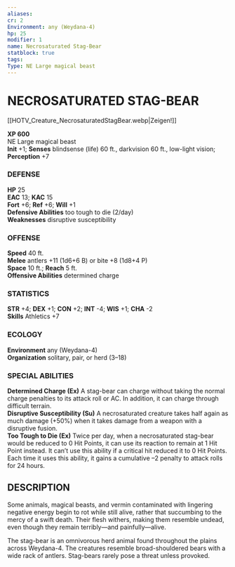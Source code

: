 ```yaml
---
aliases: 
cr: 2
Environment: any (Weydana-4)  
hp: 25
modifier: 1
name: Necrosaturated Stag-Bear
statblock: true
tags: 
Type: NE Large magical beast  
---
```

# NECROSATURATED STAG-BEAR
[[HOTV_Creature_NecrosaturatedStagBear.webp|Zeigen!]]

**XP 600**  
NE Large magical beast  
**Init** +1; **Senses** blindsense (life) 60 ft., darkvision 60 ft., low-light vision; **Perception** +7  

### DEFENSE

**HP** 25  
**EAC** 13; **KAC** 15  
**Fort** +6; **Ref** +6; **Will** +1  
**Defensive Abilities** too tough to die (2/day)  
**Weaknesses** disruptive susceptibility

### OFFENSE

**Speed** 40 ft.  
**Melee** antlers +11 (1d6+6 B) or bite +8 (1d8+4 P)  
**Space** 10 ft.; **Reach** 5 ft.  
**Offensive Abilities** determined charge

### STATISTICS

**STR** +4; **DEX** +1; **CON** +2; **INT** -4; **WIS** +1; **CHA** -2  
**Skills** Athletics +7

### ECOLOGY

**Environment** any (Weydana-4)  
**Organization** solitary, pair, or herd (3–18)

### SPECIAL ABILITIES

**Determined Charge (Ex)** A stag-bear can charge without taking the normal charge penalties to its attack roll or AC. In addition, it can charge through difficult terrain.  
**Disruptive Susceptibility (Su)** A necrosaturated creature takes half again as much damage (+50%) when it takes damage from a weapon with a disruptive fusion.  
**Too Tough to Die (Ex)** Twice per day, when a necrosaturated stag-bear would be reduced to 0 Hit Points, it can use its reaction to remain at 1 Hit Point instead. It can’t use this ability if a critical hit reduced it to 0 Hit Points. Each time it uses this ability, it gains a cumulative –2 penalty to attack rolls for 24 hours.

## DESCRIPTION

Some animals, magical beasts, and vermin contaminated with lingering negative energy begin to rot while still alive, rather that succumbing to the mercy of a swift death. Their flesh withers, making them resemble undead, even though they remain terribly—and painfully—alive.  
  
The stag-bear is an omnivorous herd animal found throughout the plains across Weydana-4. The creatures resemble broad-shouldered bears with a wide rack of antlers. Stag-bears rarely pose a threat unless provoked.
